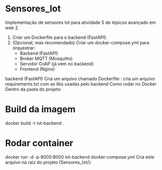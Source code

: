 # Sensores_Iot
Implementação de sensores Iot para atividade 5 de tópicos avançado em web 2. 

1. Criar um Dockerfile para o backend (FastAPI).
2. (Opcional, mas recomendado) Criar um docker-compose.yml para orquestrar:
    * Backend (FastAPI)
    * Broker MQTT (Mosquitto)
    * Servidor CoAP (já vem no backend)
    * Frontend (Nginx)

backend (FastAPI)
Cria um arquivo chamado Dockerfile :
cria um arquivo requirements.txt com as libs usadas pelo backend
Como rodar no Docker
Dentro da pasta do projeto:

# Build da imagem
docker build -t iot-backend .

# Rodar container
docker run -d -p 8000:8000 iot-backend
docker-compose.yml
Cria este arquivo na raiz do projeto (Sensores_Iot/):
